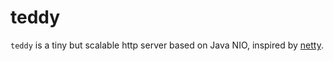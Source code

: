 # teddy

`teddy` is a tiny but scalable http server based on Java NIO, inspired by [netty](https://netty.io/).

